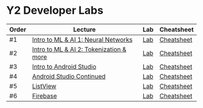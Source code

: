 # Y2 Developer Labs


Order | Lecture | Lab | Cheatsheet 
------------ | ------------- | ------------ | ------------- 
#1 | [Intro to ML & AI 1: Neural Networks](#) | [Lab](#) | [Cheatsheet](#) 
#2 | [Intro to ML & AI 2: Tokenization & more](#) | [Lab](#) | [Cheatsheet](#) 
#3 | [Intro to Android Studio](https://docs.google.com/presentation/d/1oJED_hHiVOVb1P9d4A0bUynpLEsbxv9mj8wMM94Gq9s/edit?usp=sharing) | [Lab](https://github.com/meet-projects/Intro-Android-Lab) | [Cheatsheet](https://docs.google.com/document/d/1SOXB2_ziWc2D2TdblM9nVm2P3aK2PpZzZY1xQpTHxdQ/) 
#4 | [Android Studio Continued](https://docs.google.com/presentation/d/1M4ulzJItb99hAQHqou11E6p9Rw039ciqoDvXkzHP3RU/edit#slide=id.g202780e1866_2_80) | [Lab](https://github.com/fouad20-meet/Android-Studio-Continued-Lab) | [Cheatsheet](https://docs.google.com/document/d/15nrOj7RRZfzyz1iebqM51ZVSro6pwCWFItDFX6cNHMc/edit) 
#5 | [ListView](https://docs.google.com/presentation/d/1CRi7AadRLE2enLAHe29N7B9rff8X0O2CbJvjIb-s1BY/edit?usp=sharing) | [Lab](https://github.com/meet-projects/ListView-Lab) | [Cheatsheet](https://docs.google.com/document/d/10FhialPk6SHEoPYZvuIB8Tpy_-3rAh6flbfuK-lm3fY/edit?usp=sharing) 
#6 | [Firebase](https://docs.google.com/presentation/d/1nhNl_zI9eIbznhlbNokCgq3ySAlm56f90xP5SKODdCQ/edit?usp=sharing) | [Lab](https://github.com/meet-projects/Firebase-Lab) | [Cheatsheet](#)
